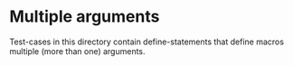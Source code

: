 # Multiple arguments
Test-cases in this directory contain define-statements that define macros multiple (more than one) arguments. 
